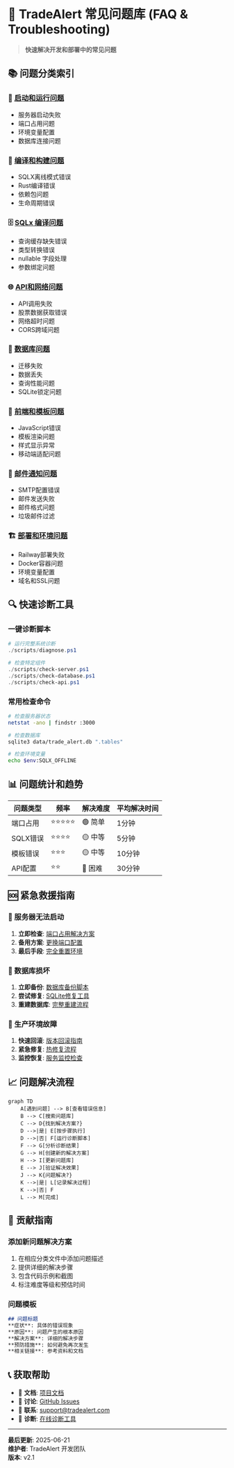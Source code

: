 # 🔧 TradeAlert 常见问题库 (FAQ & Troubleshooting)

> **快速解决开发和部署中的常见问题**

## 📚 问题分类索引

### 🚀 [启动和运行问题](./startup-issues.md)
- 服务器启动失败
- 端口占用问题
- 环境变量配置
- 数据库连接问题

### 🔨 [编译和构建问题](./build-issues.md)
- SQLX离线模式错误
- Rust编译错误
- 依赖包问题
- 生命周期错误

### 🗄️ [SQLx 编译问题](./sqlx-compilation-issues.md)
- 查询缓存缺失错误
- 类型转换错误 
- nullable 字段处理
- 参数绑定问题

### 🌐 [API和网络问题](./api-issues.md)
- API调用失败
- 股票数据获取错误
- 网络超时问题
- CORS跨域问题

### 💾 [数据库问题](./database-issues.md)
- 迁移失败
- 数据丢失
- 查询性能问题
- SQLite锁定问题

### 🎨 [前端和模板问题](./frontend-issues.md)
- JavaScript错误
- 模板渲染问题
- 样式显示异常
- 移动端适配问题

### 📧 [邮件通知问题](./email-issues.md)
- SMTP配置错误
- 邮件发送失败
- 邮件格式问题
- 垃圾邮件过滤

### 🏗️ [部署和环境问题](./deployment-issues.md)
- Railway部署失败
- Docker容器问题
- 环境变量配置
- 域名和SSL问题

## 🔍 快速诊断工具

### 一键诊断脚本
```powershell
# 运行完整系统诊断
./scripts/diagnose.ps1

# 检查特定组件
./scripts/check-server.ps1
./scripts/check-database.ps1
./scripts/check-api.ps1
```

### 常用检查命令
```bash
# 检查服务器状态
netstat -ano | findstr :3000

# 检查数据库
sqlite3 data/trade_alert.db ".tables"

# 检查环境变量
echo $env:SQLX_OFFLINE
```

## 📊 问题统计和趋势

| 问题类型 | 频率 | 解决难度 | 平均解决时间 |
|---------|------|----------|-------------|
| 端口占用 | ⭐⭐⭐⭐⭐ | 🟢 简单 | 1分钟 |
| SQLX错误 | ⭐⭐⭐⭐ | 🟡 中等 | 5分钟 |
| 模板错误 | ⭐⭐⭐ | 🟡 中等 | 10分钟 |
| API配置 | ⭐⭐ | 🔴 困难 | 30分钟 |

## 🆘 紧急救援指南

### 🚨 服务器无法启动
1. **立即检查**: [端口占用解决方案](./startup-issues.md#port-occupied)
2. **备用方案**: [更换端口配置](./startup-issues.md#change-port)
3. **最后手段**: [完全重置环境](./startup-issues.md#reset-environment)

### 🚨 数据库损坏
1. **立即备份**: [数据库备份脚本](./database-issues.md#backup)
2. **尝试修复**: [SQLite修复工具](./database-issues.md#repair)
3. **重建数据库**: [完整重建流程](./database-issues.md#rebuild)

### 🚨 生产环境故障
1. **快速回滚**: [版本回滚指南](./deployment-issues.md#rollback)
2. **紧急修复**: [热修复流程](./deployment-issues.md#hotfix)
3. **监控恢复**: [服务监控检查](./deployment-issues.md#monitoring)

## 📈 问题解决流程

```mermaid
graph TD
    A[遇到问题] --> B[查看错误信息]
    B --> C[搜索问题库]
    C --> D{找到解决方案?}
    D -->|是| E[按步骤执行]
    D -->|否| F[运行诊断脚本]
    F --> G[分析诊断结果]
    G --> H[创建新的解决方案]
    H --> I[更新问题库]
    E --> J[验证解决效果]
    J --> K{问题解决?}
    K -->|是| L[记录解决过程]
    K -->|否| F
    L --> M[完成]
```

## 🤝 贡献指南

### 添加新问题解决方案
1. 在相应分类文件中添加问题描述
2. 提供详细的解决步骤
3. 包含代码示例和截图
4. 标注难度等级和预估时间

### 问题模板
```markdown
## 问题标题
**症状**: 具体的错误现象
**原因**: 问题产生的根本原因  
**解决方案**: 详细的解决步骤
**预防措施**: 如何避免再次发生
**相关链接**: 参考资料和文档
```

## 📞 获取帮助

- 📖 **文档**: [项目文档](../../README.md)
- 💬 **讨论**: [GitHub Issues](https://github.com/your-repo/issues)
- 📧 **联系**: [support@tradealert.com](mailto:support@tradealert.com)
- 🔧 **诊断**: [在线诊断工具](http://localhost:3000/diagnostic)

---

**最后更新**: 2025-06-21  
**维护者**: TradeAlert 开发团队  
**版本**: v2.1 